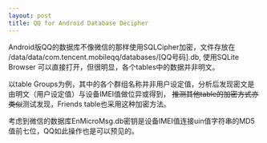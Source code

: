 ```yaml
---
layout: post
title: QQ for Android Database Decipher
---
```


Android版QQ的数据库不像微信的那样使用SQLCipher加密，文件存放在
/data/data/com.tencent.mobileqq/databases/[QQ号码].db, 使用SQLite Browser
可以直接打开，但很明显，各个tables中的数据并非明文。

以table Groups为例，其中的各个群组名称并非用户设定值，分析后发现密文是由明文（用户设定值）与设备IMEI值做位异或得到，
~~推测其他table的加密方式亦类似~~测试发现，Friends table也采用这种加密方法。

考虑到微信的数据库EnMicroMsg.db密钥是设备IMEI值连接uin值字符串的MD5值前七位，QQ如此操作也是可以预见的。